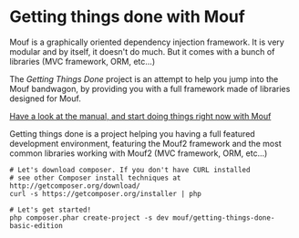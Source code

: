 Getting things done with Mouf
=============================

Mouf is a graphically oriented dependency injection framework. It is very modular and by
itself, it doesn't do much. But it comes with a bunch of libraries (MVC framework, ORM, etc...)

The _Getting Things Done_ project is an attempt to help you jump into the Mouf bandwagon, by
providing you with a full framework made of libraries designed for Mouf.

[Have a look at the manual, and start doing things right now with Mouf](http://mouf-php.com/packages/mouf/getting-things-done-basic-edition/)

Getting things done is a project helping you having a full featured development environment, featuring the Mouf2 framework and the most common libraries working with Mouf2 (MVC framework, ORM, etc...)

	# Let's download composer. If you don't have CURL installed
	# see other Composer install techniques at http://getcomposer.org/download/ 
	curl -s https://getcomposer.org/installer | php
	
	# Let's get started!
	php composer.phar create-project -s dev mouf/getting-things-done-basic-edition
